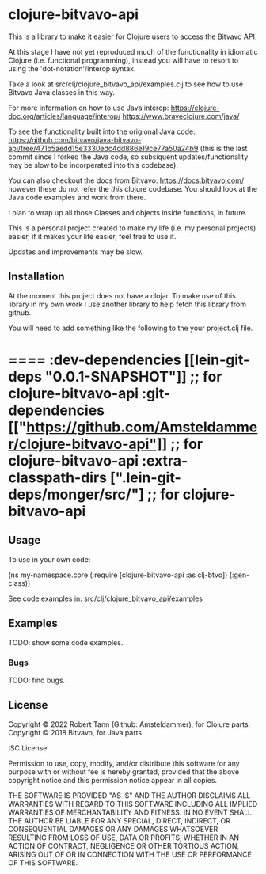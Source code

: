 # clojure-bitvavo-api

This is a library to make it easier for Clojure users to access the Bitvavo API.

At this stage I have not yet reproduced much of the functionality in idiomatic Clojure 
(i.e. functional programming), instead you will have to resort to using the 'dot-notation'/interop syntax.

Take a look at src/clj/clojure_bitvavo_api/examples.clj to see how to use Bitvavo Java classes in this way.

For more information on how to use Java interop:
https://clojure-doc.org/articles/language/interop/
https://www.braveclojure.com/java/

To see the functionality built into the origional Java code:
https://github.com/bitvavo/java-bitvavo-api/tree/471b5aedd15e3330edc4dd886e19ce77a50a24b9
(this is the last commit since I forked the Java code, so subsiquent updates/functionality may be slow to be incorperated into this codebase).

You can also checkout the docs from Bitvavo:
https://docs.bitvavo.com/
however these do not refer the *this* clojure codebase. You should look at the Java code examples and work from there.

I plan to wrap up all those Classes and objects inside functions, in future.

This is a personal project created to make my life (i.e. my personal projects) easier, if it makes your life easier, feel free to use it.

Updates and improvements may be slow.


## Installation

At the moment this project does not have a clojar. To make use of this library in my own work I use another library to help fetch this library from github.

You will need to add something like the following to the your project.clj file.

====
:dev-dependencies [[lein-git-deps "0.0.1-SNAPSHOT"]] ;; for clojure-bitvavo-api
:git-dependencies [["https://github.com/Amsteldammer/clojure-bitvavo-api"]] ;; for clojure-bitvavo-api
:extra-classpath-dirs [".lein-git-deps/monger/src/"] ;; for clojure-bitvavo-api
====

## Usage

To use in your own code:

(ns my-namespace.core
  (:require [clojure-bitvavo-api :as clj-btvo])
  (:gen-class))

See code examples in: src/clj/clojure_bitvavo_api/examples

## Examples

TODO: show some code examples.

### Bugs
TODO: find bugs.



## License

Copyright © 2022 Robert Tann (Github: Amsteldammer), for Clojure parts.
Copyright © 2018 Bitvavo, for Java parts.

ISC License

Permission to use, copy, modify, and/or distribute this software for any
purpose with or without fee is hereby granted, provided that the above
copyright notice and this permission notice appear in all copies.

THE SOFTWARE IS PROVIDED "AS IS" AND THE AUTHOR DISCLAIMS ALL WARRANTIES
WITH REGARD TO THIS SOFTWARE INCLUDING ALL IMPLIED WARRANTIES OF
MERCHANTABILITY AND FITNESS. IN NO EVENT SHALL THE AUTHOR BE LIABLE FOR
ANY SPECIAL, DIRECT, INDIRECT, OR CONSEQUENTIAL DAMAGES OR ANY DAMAGES
WHATSOEVER RESULTING FROM LOSS OF USE, DATA OR PROFITS, WHETHER IN AN
ACTION OF CONTRACT, NEGLIGENCE OR OTHER TORTIOUS ACTION, ARISING OUT OF
OR IN CONNECTION WITH THE USE OR PERFORMANCE OF THIS SOFTWARE.

